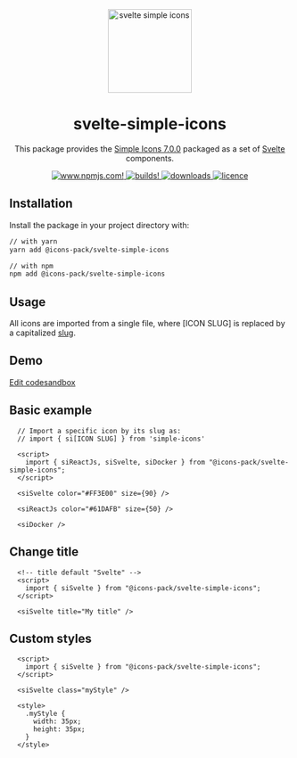 <div align="center">
  <img alt="svelte simple icons" src="./docs/svg/svelte-simple-icons.svg" width="150" />

# svelte-simple-icons

This package provides the [Simple Icons 7.0.0](https://github.com/simple-icons/simple-icons/releases/tag/7.0.0) packaged as a set of [Svelte](https://svelte.dev/) components.

  <a href="https://www.npmjs.com/package/@icons-pack/svelte-simple-icons" target="_blank">
    <img src="https://img.shields.io/npm/v/@icons-pack/svelte-simple-icons?color=CB061D&style=flat-square" alt="www.npmjs.com!" />
  </a>

  <a href="https://travis-ci.com/github/icons-pack/svelte-simple-icons" target="_blank">
    <img src="https://img.shields.io/travis/icons-pack/svelte-simple-icons?color=008660&style=flat-square" alt="builds!" />
  </a>

  <a href="https://www.npmjs.com/package/@icons-pack/svelte-simple-icons" target="_blank">
    <img src="https://img.shields.io/npm/dw/@icons-pack/svelte-simple-icons?color=087BB4&style=flat-square" alt="downloads" />
  </a>

  <a href="https://github.com/icons-pack/svelte-simple-icons/blob/canary/LICENSE" target="_blank">
    <img src="https://img.shields.io/npm/l/@icons-pack/svelte-simple-icons?color=008660&style=flat-square" alt="licence" />
  </a>
</div>

## Installation

Install the package in your project directory with:

```sh
// with yarn
yarn add @icons-pack/svelte-simple-icons

// with npm
npm add @icons-pack/svelte-simple-icons
```

## Usage

All icons are imported from a single file, where [ICON SLUG] is replaced by a capitalized [slug](https://github.com/simple-icons/simple-icons/blob/master/slugs.md).

## Demo

[Edit codesandbox](https://codesandbox.io/s/busy-satoshi-g52wq?file=/App.svelte)

## Basic example

```svelte
  // Import a specific icon by its slug as:
  // import { si[ICON SLUG] } from 'simple-icons'

  <script>
    import { siReactJs, siSvelte, siDocker } from "@icons-pack/svelte-simple-icons";
  </script>

  <siSvelte color="#FF3E00" size={90} />

  <siReactJs color="#61DAFB" size={50} />

  <siDocker />
```

## Change title

```svelte
  <!-- title default "Svelte" -->
  <script>
    import { siSvelte } from "@icons-pack/svelte-simple-icons";
  </script>

  <siSvelte title="My title" />
```

## Custom styles

```svelte
  <script>
    import { siSvelte } from "@icons-pack/svelte-simple-icons";
  </script>

  <siSvelte class="myStyle" />

  <style>
    .myStyle {
      width: 35px;
      height: 35px;
    }
  </style>
```
